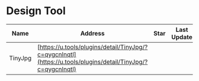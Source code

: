 
# Design Tool
Name| Address | Star| Last Update
-|-|-|-|
TinyJpg|[https://u.tools/plugins/detail/TinyJpg/?c=qygcnlnqtl](https://u.tools/plugins/detail/TinyJpg/?c=qygcnlnqtl)| |



